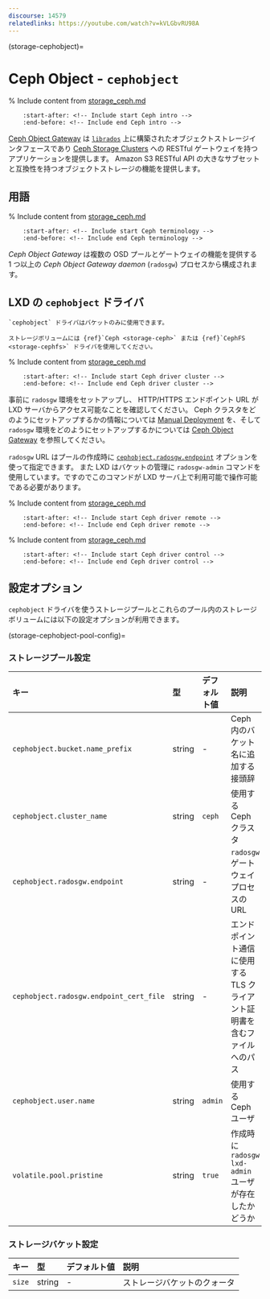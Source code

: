 ```yaml
---
discourse: 14579
relatedlinks: https://youtube.com/watch?v=kVLGbvRU98A
---
```


(storage-cephobject)=
# Ceph Object - `cephobject`

% Include content from [storage_ceph.md](storage_ceph.md)
```{include} storage_ceph.md
    :start-after: <!-- Include start Ceph intro -->
    :end-before: <!-- Include end Ceph intro -->
```

[Ceph Object Gateway](https://docs.ceph.com/en/latest/radosgw/) は [`librados`](https://docs.ceph.com/en/latest/rados/api/librados-intro/) 上に構築されたオブジェクトストレージインタフェースであり [Ceph Storage Clusters](https://docs.ceph.com/en/latest/rados/) への RESTful ゲートウェイを持つアプリケーションを提供します。
Amazon S3 RESTful API の大きなサブセットと互換性を持つオブジェクトストレージの機能を提供します。

## 用語

% Include content from [storage_ceph.md](storage_ceph.md)
```{include} storage_ceph.md
    :start-after: <!-- Include start Ceph terminology -->
    :end-before: <!-- Include end Ceph terminology -->
```

*Ceph Object Gateway* は複数の OSD プールとゲートウェイの機能を提供する 1 つ以上の *Ceph Object Gateway daemon* (`radosgw`) プロセスから構成されます。

## LXD の `cephobject` ドライバ

```{note}
`cephobject` ドライバはバケットのみに使用できます。

ストレージボリュームには {ref}`Ceph <storage-ceph>` または {ref}`CephFS <storage-cephfs>` ドライバを使用してください。
```

% Include content from [storage_ceph.md](storage_ceph.md)
```{include} storage_ceph.md
    :start-after: <!-- Include start Ceph driver cluster -->
    :end-before: <!-- Include end Ceph driver cluster -->
```

事前に `radosgw` 環境をセットアップし、 HTTP/HTTPS エンドポイント URL が LXD サーバからアクセス可能なことを確認してください。
Ceph クラスタをどのようにセットアップするかの情報については [Manual Deployment](https://docs.ceph.com/en/latest/install/manual-deployment/) を、そして `radosgw` 環境をどのようにセットアップするかについては [Ceph Object Gateway](https://docs.ceph.com/en/latest/radosgw/) を参照してください。

`radosgw` URL はプールの作成時に [`cephobject.radosgw.endpoint`](storage-cephobject-pool-config) オプションを使って指定できます。
また LXD はバケットの管理に `radosgw-admin` コマンドを使用しています。ですのでこのコマンドが LXD サーバ上で利用可能で操作可能である必要があります。

% Include content from [storage_ceph.md](storage_ceph.md)
```{include} storage_ceph.md
    :start-after: <!-- Include start Ceph driver remote -->
    :end-before: <!-- Include end Ceph driver remote -->
```

% Include content from [storage_ceph.md](storage_ceph.md)
```{include} storage_ceph.md
    :start-after: <!-- Include start Ceph driver control -->
    :end-before: <!-- Include end Ceph driver control -->
```

## 設定オプション

`cephobject` ドライバを使うストレージプールとこれらのプール内のストレージボリュームには以下の設定オプションが利用できます。

(storage-cephobject-pool-config)=
### ストレージプール設定

キー                                    | 型     | デフォルト値 | 説明
:--                                     | :---   | :------      | :----------
`cephobject.bucket.name_prefix`         | string | -            | Ceph 内のバケット名に追加する接頭辞
`cephobject.cluster_name`               | string | `ceph`       | 使用する Ceph クラスタ
`cephobject.radosgw.endpoint`           | string | -            | `radosgw` ゲートウェイプロセスのURL
`cephobject.radosgw.endpoint_cert_file` | string | -            | エンドポイント通信に使用する TLS クライアント証明書を含むファイルへのパス
`cephobject.user.name`                  | string | `admin`      | 使用する Ceph ユーザ
`volatile.pool.pristine`                | string | `true`       | 作成時に `radosgw` `lxd-admin` ユーザが存在したかどうか

### ストレージバケット設定

キー   | 型     | デフォルト値 | 説明
:--    | :---   | :------      | :----------
`size` | string | -            | ストレージバケットのクォータ
